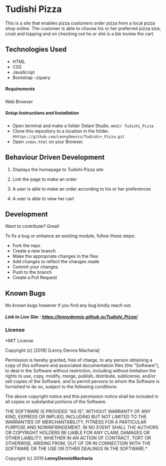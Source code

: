 # Tudishi Pizza

This is a site that enables pizza customers order pizza from a local pizza shop online.
The customer is able to choose his or her preferred pizza size, crust and topping and on checking out he or she is a ble toview the cart.

## Technologies Used

- HTML
- CSS
- JavaScript
- Bootstrap
-Jquery

##### Requirements

Web Browser

##### Setup Instructions and Installation

-  Open terminal and make a folder Delani Studio. `mkdir Tudishi_Pizza`
- Clone this repository to a location in the folder. `hhttps://github.com/LennyDennis/Tudishi+_Pizza.git`
- Open `index.html` on your Browser.


## Behaviour Driven Development

1. Displays the homepage to Tudishi Pizza site
  
2. Link the page to make an order

3. A user is able to make an order according to his or her preferences

4. A user is able to view her cart

## Development

Want to contribute? Great!

To fix a bug or enhance an existing module, follow these steps:
- Fork the repo
- Create a new branch
- Make the appropriate changes in the files
- Add changes to reflect the changes made
- Commit your changes 
- Push to the branch 
- Create a Pull Request


## Known Bugs

No known bugs however if you find any bug kindly reach out.




##### Link to Live Site : https://lennydennis.github.io/Tudishi_Pizza/

### License

*MIT License

Copyright (c) [2019] [Lenny Dennis Macharia]

Permission is hereby granted, free of charge, to any person obtaining a copy
of this software and associated documentation files (the "Software"), to deal
in the Software without restriction, including without limitation the rights
to use, copy, modify, merge, publish, distribute, sublicense, and/or sell
copies of the Software, and to permit persons to whom the Software is
furnished to do so, subject to the following conditions:

The above copyright notice and this permission notice shall be included in all
copies or substantial portions of the Software.

THE SOFTWARE IS PROVIDED "AS IS", WITHOUT WARRANTY OF ANY KIND, EXPRESS OR
IMPLIED, INCLUDING BUT NOT LIMITED TO THE WARRANTIES OF MERCHANTABILITY,
FITNESS FOR A PARTICULAR PURPOSE AND NONINFRINGEMENT. IN NO EVENT SHALL THE
AUTHORS OR COPYRIGHT HOLDERS BE LIABLE FOR ANY CLAIM, DAMAGES OR OTHER
LIABILITY, WHETHER IN AN ACTION OF CONTRACT, TORT OR OTHERWISE, ARISING FROM,
OUT OF OR IN CONNECTION WITH THE SOFTWARE OR THE USE OR OTHER DEALINGS IN THE
SOFTWARE.*

Copyright (c) 2019 **LennyDennisMacharia**

